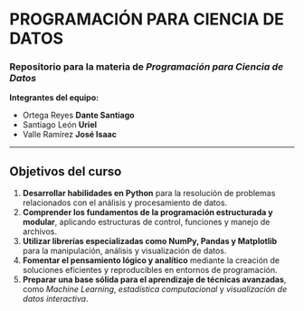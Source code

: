 #  PROGRAMACIÓN PARA CIENCIA DE DATOS  

###  Repositorio para la materia de *Programación para Ciencia de Datos*

**Integrantes del equipo:**
- Ortega Reyes **Dante Santiago**  
- Santiago León **Uriel**  
- Valle Ramírez **José Isaac**

---

##  Objetivos del curso

1. **Desarrollar habilidades en Python** para la resolución de problemas relacionados con el análisis y procesamiento de datos.  
2. **Comprender los fundamentos de la programación estructurada y modular**, aplicando estructuras de control, funciones y manejo de archivos.  
3. **Utilizar librerías especializadas como NumPy, Pandas y Matplotlib** para la manipulación, análisis y visualización de datos.  
4. **Fomentar el pensamiento lógico y analítico** mediante la creación de soluciones eficientes y reproducibles en entornos de programación.  
5. **Preparar una base sólida para el aprendizaje de técnicas avanzadas**, como *Machine Learning*, *estadística computacional* y *visualización de datos interactiva*.


